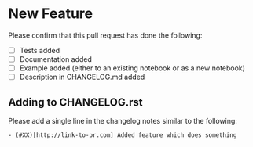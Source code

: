 # New Feature

Please confirm that this pull request has done the following:

- [ ] Tests added
- [ ] Documentation added
- [ ] Example added (either to an existing notebook or as a new notebook)
- [ ] Description in CHANGELOG.md added

## Adding to CHANGELOG.rst

Please add a single line in the changelog notes similar to the following:

```
- (#XX)[http://link-to-pr.com] Added feature which does something
```
